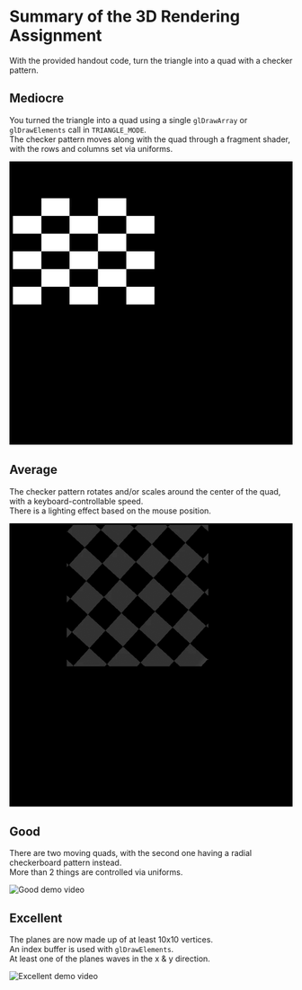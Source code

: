 # Summary of the 3D Rendering Assignment

With the provided handout code, turn the triangle into a quad with a checker pattern.

## Mediocre
You turned the triangle into a quad using a single `glDrawArray` or `glDrawElements` call in `TRIANGLE_MODE`.\
The checker pattern moves along with the quad through a fragment shader, with the rows and columns set via uniforms.

![Mediocre demo video](.github/readme_assets/assignment_example_videos/1mediocre.gif)

## Average
The checker pattern rotates and/or scales around the center of the quad, with a keyboard-controllable speed.\
There is a lighting effect based on the mouse position.

![Average demo video](.github/readme_assets/assignment_example_videos/2average.gif)

## Good
There are two moving quads, with the second one having a radial checkerboard pattern instead.\
More than 2 things are controlled via uniforms.

![Good demo video](.github/readme_assets/assignment_example_videos/3good.gif)

## Excellent
The planes are now made up of at least 10x10 vertices.\
An index buffer is used with `glDrawElements`.\
At least one of the planes waves in the x & y direction.

![Excellent demo video](.github/readme_assets/assignment_example_videos/4excellent.gif)
